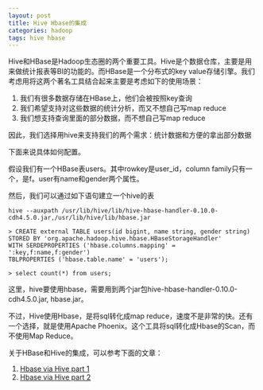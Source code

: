 ```yaml
---
layout: post
title: Hive Hbase的集成
categories: hadoop
tags: hive hbase
---
```


Hive和HBase是Hadoop生态圈的两个重要工具。Hive是个数据仓库，主要是用来做统计报表等BI的功能的。而HBase是一个分布式的key value存储引擎。我们考虑用将这两个著名工具结合起来主要是考虑如下的使用场景：

1. 我们有很多数据存储在HBase上，他们会被按照key查询
2. 我们希望支持对这些数据的统计分析，而又不想自己写map reduce
3. 我们想支持查询里面的部分数据，而不想自己写map reduce

因此，我们选择用hive来支持我们的两个需求：统计数据和方便的拿出部分数据

下面来说具体如何配置。

假设我们有一个HBase表users。其中rowkey是user_id，column family只有一个，是f。user有name和gender两个属性。

然后，我们可以通过如下语句建立一个hive的表

	hive --auxpath /usr/lib/hive/lib/hive-hbase-handler-0.10.0-cdh4.5.0.jar,/usr/lib/hive/lib/hbase.jar

	> CREATE external TABLE users(id bigint, name string, gender string)
	STORED BY 'org.apache.hadoop.hive.hbase.HBaseStorageHandler'
	WITH SERDEPROPERTIES ('hbase.columns.mapping' = ':key,f:name,f:gender')
	TBLPROPERTIES ('hbase.table.name' = 'users');

	> select count(*) from users;

这里，hive要使用hbase，需要用到两个jar包hive-hbase-handler-0.10.0-cdh4.5.0.jar, hbase.jar。

不过，Hive使用Hbase，是将sql转化成map reduce，速度不是非常的快。还有一个选择，就是使用Apache Phoenix。这个工具将sql转化成Hbase的Scan，而不使用Map Reduce。

关于HBase和Hive的集成，可以参考下面的文章：

1. [Hbase via Hive part 1](http://hortonworks.com/blog/hbase-via-hive-part-1/)
2. [Hbase via Hive part 2](http://hortonworks.com/blog/using-hive-to-interact-with-hbase-part-2/)

